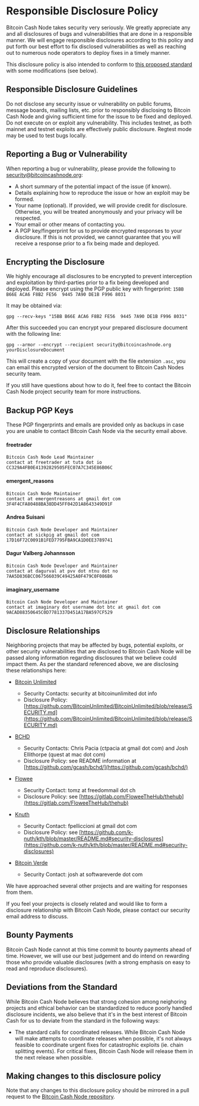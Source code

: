 # Responsible Disclosure Policy

Bitcoin Cash Node takes security very seriously.  We greatly appreciate any and
all disclosures of bugs and vulnerabilities that are done in a responsible
manner.  We will engage responsible disclosures according to this policy and put
forth our best effort to fix disclosed vulnerabilities as well as reaching out
to numerous node operators to deploy fixes in a timely manner.

This disclosure policy is also intended to conform to [this proposed standard](https://github.com/RD-Crypto-Spec/Responsible-Disclosure/blob/184391fcbc1bbf3c158c527a841e611ac9ae8388/README.md)
with some modifications (see below).

## Responsible Disclosure Guidelines

Do not disclose any security issue or vulnerability on public forums, message
boards, mailing lists, etc. prior to responsibly disclosing to Bitcoin Cash Node
and giving sufficient time for the issue to be fixed and deployed.
Do not execute on or exploit any vulnerability.  This includes testnet, as both
mainnet and testnet exploits are effectively public disclosure.  Regtest mode
may be used to test bugs locally.

## Reporting a Bug or Vulnerability

When reporting a bug or vulnerability, please provide the following to
security@bitcoincashnode.org:

* A short summary of the potential impact of the issue (if known).
* Details explaining how to reproduce the issue or how an exploit may be formed.
* Your name (optional).  If provided, we will provide credit for disclosure.
  Otherwise, you will be treated anonymously and your privacy will be respected.
* Your email or other means of contacting you.
* A PGP key/fingerprint for us to provide encrypted responses to your disclosure.
  If this is not provided, we cannot guarantee that you will receive a response
  prior to a fix being made and deployed.

## Encrypting the Disclosure

We highly encourage all disclosures to be encrypted to prevent interception and
exploitation by third-parties prior to a fix being developed and deployed.
Please encrypt using the PGP public key with fingerprint:
`15BB B66E ACA6 F8B2 FE56  9445 7A90 DE1B F996 8031`

It may be obtained via:
```
gpg --recv-keys "15BB B66E ACA6 F8B2 FE56  9445 7A90 DE1B F996 8031"
```

After this succeeded you can encrypt your prepared disclosure document with the
following line:

```
gpg --armor --encrypt --recipient security@bitcoincashnode.org yourDisclosureDocument
```

This will create a copy of your document with the file extension `.asc`, you can
email this encrypted version of the document to Bitcoin Cash Nodes security team.

If you still have questions about how to do it, feel free to contact the Bitcoin
Cash Node project security team for more instructions.

## Backup PGP Keys

These PGP fingerprints and emails are provided only as backups in case you are
unable to contact Bitcoin Cash Node via the security email above.

#### freetrader
```
Bitcoin Cash Node Lead Maintainer
contact at freetrader at tuta dot io
CC329A4FB0E41392829505FEC07A7C345E86B06C
```

#### emergent_reasons
```
Bitcoin Cash Node Maintainer
contact at emergentreasons at gmail dot com
3F4F4CFA80488BA38DD45FF042D1A8643349D91F
```

#### Andrea Suisani
```
Bitcoin Cash Node Developer and Maintainer
contact at sickpig at gmail dot com
17D16F72C0091B1FED7795FBA9CA1D0EE3789741
```

#### Dagur Valberg Johannsson
```
Bitcoin Cash Node Developer and Maintainer
contact at dagurval at pvv dot ntnu dot no
7AA5D836BCC067566039C49425A0F479C0F086B6
```

#### imaginary_username
```
Bitcoin Cash Node Developer and Maintainer
contact at imaginary dot username dot btc at gmail dot com
9ACAD88350645C0D7781337D451A17BA597CF529
```

## Disclosure Relationships

Neighboring projects that may be affected by bugs, potential exploits, or other
security vulnerabilities that are disclosed to Bitcoin Cash Node will be passed
along information regarding disclosures that we believe could impact them. As
per the standard referenced above, we are disclosing these relationships here:

* [Bitcoin Unlimited](https://www.bitcoinunlimited.info)
    * Security Contacts: security at bitcoinunlimited dot info
    * Disclosure Policy: [https://github.com/BitcoinUnlimited/BitcoinUnlimited/blob/release/SECURITY.md](https://github.com/BitcoinUnlimited/BitcoinUnlimited/blob/release/SECURITY.md)

* [BCHD](https://bchd.cash)
    * Security Contacts: Chris Pacia (ctpacia at gmail dot com) and Josh Ellithorpe
      (quest at mac dot com)
    * Disclosure Policy: see README information at [https://github.com/gcash/bchd/](https://github.com/gcash/bchd/)

* [Flowee](https://flowee.org)
    * Security Contact: tomz at freedommail dot ch
    * Disclosure Policy: see [https://gitlab.com/FloweeTheHub/thehub](https://gitlab.com/FloweeTheHub/thehub)

* [Knuth](https://github.com/k-nuth/kth/)
    * Security Contact: fpelliccioni at gmail dot com
    * Disclosure Policy: see [https://github.com/k-nuth/kth/blob/master/README.md#security-disclosures](https://github.com/k-nuth/kth/blob/master/README.md#security-disclosures)

* [Bitcoin Verde](https://github.com/SoftwareVerde/bitcoin-verde/)
    * Security Contact: josh at softwareverde dot com

We have approached several other projects and are waiting for responses from them.

If you feel your projects is closely related and would like to form a disclosure
relationship with Bitcoin Cash Node, please contact our security email address
to discuss.

## Bounty Payments

Bitcoin Cash Node cannot at this time commit to bounty payments ahead of time.
However, we will use our best judgement and do intend on rewarding those who
provide valuable disclosures (with a strong emphasis on easy to read and
reproduce disclosures).

## Deviations from the Standard

While Bitcoin Cash Node believes that strong cohesion among neighoring projects
and ethical behavior can be standardized to reduce poorly handled disclosure
incidents, we also believe that it's in the best interest of Bitcoin Cash for us
to deviate from the standard in the following ways:

* The standard calls for coordinated releases. While Bitcoin Cash Node will make
  attempts to coordinate releases when possible, it's not always feasible to
  coordinate urgent fixes for catastrophic exploits (ie. chain splitting events).
  For critical fixes, Bitcoin Cash Node will release them in the next release
  when possible.

## Making changes to this disclosure policy

Note that any changes to this disclosure policy should be mirrored in a pull
request to the [Bitcoin Cash Node repository](https://gitlab.com/bitcoin-cash-node/bitcoin-cash-node).
